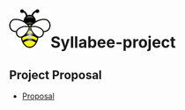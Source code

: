 # ![Syllabee Logo](syllabee-project/images/logo.png)Syllabee-project

## Project Proposal
- [Proposal](syllabee-project/proposal.md)
